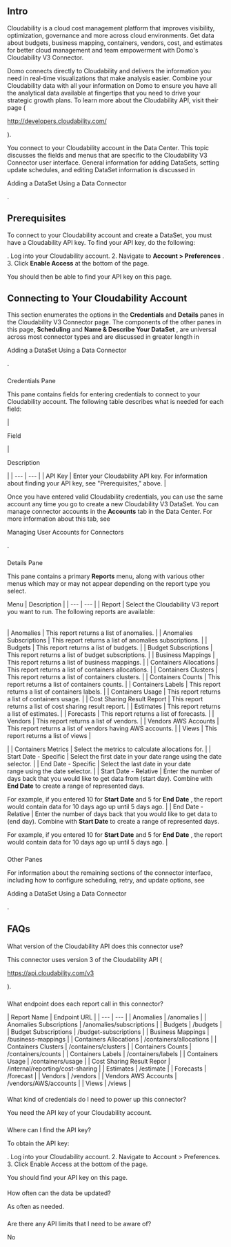 

Intro
-------

Cloudability is a cloud cost management platform that improves visibility, optimization, governance and more across cloud environments. Get data about budgets, business mapping, containers, vendors, cost, and estimates for better cloud management and team empowerment with Domo's Cloudability V3 Connector.


 Domo connects directly to Cloudability and delivers the information you need in real-time visualizations that make analysis easier. Combine your Cloudability data with all your information on Domo to ensure you have all the analytical data available at fingertips that you need to drive your strategic growth plans. To learn more about the Cloudability API, visit their page (

http://developers.cloudability.com/

).


 You connect to your Cloudability account in the Data Center. This topic discusses the fields and menus that are specific to the Cloudability V3 Connector user interface. General information for adding DataSets, setting update schedules, and editing DataSet information is discussed in

Adding a DataSet Using a Data Connector

.


 Prerequisites
---------------

To connect to your Cloudability account and create a DataSet, you must have a Cloudability API key. To find your API key, do the following:

. Log into your Cloudability account.
2. Navigate to
 **Account > Preferences**
 .
3. Click
 **Enable Access**
 at the bottom of the page.

You should then be able to find your API key on this page.


 Connecting to Your Cloudability Account
-----------------------------------------


 This section enumerates the options in the
 **Credentials**
 and
 **Details**
 panes in the Cloudability V3 Connector page. The components of the other panes in this page,
 **Scheduling**
 and
 **Name & Describe Your DataSet**
 , are universal across most connector types and are discussed in greater length in

Adding a DataSet Using a Data Connector

.


###

Credentials Pane


 This pane contains fields for entering credentials to connect to your Cloudability account. The following table describes what is needed for each field:


|

Field

|

Description

|
| --- | --- |
|
 API Key
  |
 Enter your Cloudability API key. For information about finding your API key, see "Prerequisites," above.
  |


 Once you have entered valid Cloudability credentials, you can use the same account any time you go to create a new Cloudability V3 DataSet. You can manage connector accounts in the
 **Accounts**
 tab in the Data Center. For more information about this tab, see

Managing User Accounts for Connectors

.


###
 Details Pane

This pane contains a primary
 **Reports**
 menu, along with various other menus which may or may not appear depending on the report type you select.


 Menu
  |
 Description
  |
| --- | --- |
|
 Report
  |
 Select the Cloudability V3 report you want to run. The following reports are available:


|  |  |
| --- | --- |
|
 Anomalies
  |
 This report returns a list of anomalies.
  |
|
 Anomalies Subscriptions
  |
 This report returns a list of anomalies subscriptions.
  |
|
 Budgets
  |
 This report returns a list of budgets.
  |
|
 Budget Subscriptions
  |
 This report returns a list of budget subscriptions.
  |
|
 Business Mappings
  |
 This report returns a list of business mappings.
  |
|
 Containers Allocations
  |
 This report returns a list of containers allocations.
  |
|
 Containers Clusters
  |
 This report returns a list of containers clusters.
  |
|
 Containers Counts
  |
 This report returns a list of containers counts.
  |
|
 Containers Labels
  |
 This report returns a list of containers labels.
  |
|
 Containers Usage
  |
 This report returns a list of containers usage.
  |
|
 Cost Sharing Result Report
  |
 This report returns a list of cost sharing result report.
  |
|
 Estimates
  |
 This report returns a list of estimates.
  |
|
 Forecasts
  |
 This report returns a list of forecasts.
  |
|
 Vendors
  |
 This report returns a list of vendors.
  |
|
 Vendors AWS Accounts
  |
 This report returns a list of vendors having AWS accounts.
  |
|
 Views
  |
 This report returns a list of views
  |

|
|
 Containers Metrics
  |
 Select the metrics to calculate allocations for.
  |
|
 Start Date - Specific
  |
 Select the first date in your date range using the date selector.
  |
|
 End Date - Specific
  |
 Select the last date in your date range using the date selector.
  |
|
 Start Date - Relative
  |
 Enter the number of days back that you would like to get data from (start day). Combine with
 ********End Date********
 to create a range of represented days.


 For example, if you entered 10 for
 ********Start Date********
 and 5 for
 ********End Date********
 , the report would contain data for 10 days ago up until 5 days ago.
  |
|
 End Date - Relative
  |
 Enter the number of days back that you would like to get data to (end day). Combine with
 ********Start Date********
 to create a range of represented days.


 For example, if you entered 10 for
 ********Start Date********
 and 5 for
 ********End Date********
 , the report would contain data for 10 days ago up until 5 days ago.
  |


###
 Other Panes

For information about the remaining sections of the connector interface, including how to configure scheduling, retry, and update options, see

Adding a DataSet Using a Data Connector

.


 FAQs
------


####
 What version of the Cloudability API does this connector use?

This connector uses version 3 of the Cloudability API (

https://api.cloudability.com/v3

).

###
 What endpoint does each report call in this connector?


|
 Report Name
  |
 Endpoint URL
  |
| --- | --- |
|
 Anomalies
  |
 /anomalies
  |
|
 Anomalies Subscriptions
  |
 /anomalies/subscriptions
  |
|
 Budgets
  |
 /budgets
  |
|
 Budget Subscriptions
  |
 /budget-subscriptions
  |
|
 Business Mappings
  |
 /business-mappings
  |
|
 Containers Allocations
  |
 /containers/allocations
  |
|
 Containers Clusters
  |
 /containers/clusters
  |
|
 Containers Counts
  |
 /containers/counts
  |
|
 Containers Labels
  |
 /containers/labels
  |
|
 Containers Usage
  |
 /containers/usage
  |
|
 Cost Sharing Result Repor
  |
 /internal/reporting/cost-sharing
  |
|
 Estimates
  |
 /estimate
  |
|
 Forecasts
  |
 /forecast
  |
|
 Vendors
  |
 /vendors
  |
|
 Vendors AWS Accounts
  |
 /vendors/AWS/accounts
  |
|
 Views
  |
 /views
  |


####
 What kind of credentials do I need to power up this connector?

You need the API key of your Cloudability account.

###
 Where can I find the API key?

To obtain the API key:

. Log into your Cloudability account.
2. Navigate to Account > Preferences.
3. Click Enable Access at the bottom of the page.


 You should find your API key on this page.


####
 How often can the data be updated?

As often as needed.

###
 Are there any API limits that I need to be aware of?

No

